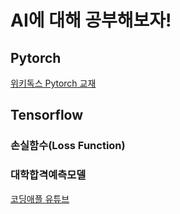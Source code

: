 # AI에 대해 공부해보자!

## Pytorch

[위키독스 Pytorch 교재](https://wikidocs.net/book/2788)

## Tensorflow

### 손실함수(Loss Function)

### 대학합격예측모델

[코딩애플 유튜브](https://www.youtube.com/watch?v=8ftqlASt6HY&list=PLfLgtT94nNq1DrREU_qG2w4yd2ZzJb-FG&index=10)
